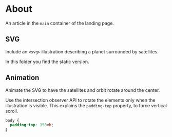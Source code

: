 # About

An article in the `main` container of the landing page.

## SVG

Include an `<svg>` illustration describing a planet surrounded by satellites.

In this folder you find the static version.

## Animation

Animate the SVG to have the satellites and orbit rotate around the center.

Use the intersection observer API to rotate the elements only when the illustration is visible. This explains the `padding-top` property, to force vertical scroll.

```css
body {
  padding-top: 150vh;
}
```

